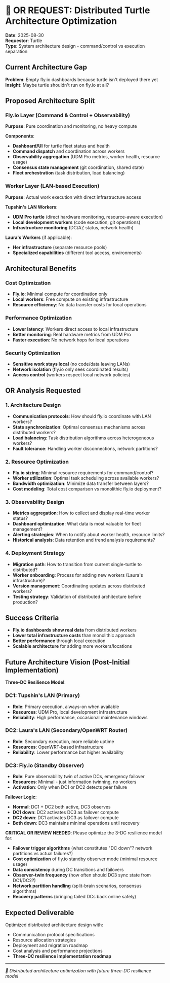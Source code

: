 # 🔬 OR REQUEST: Distributed Turtle Architecture Optimization

**Date**: 2025-08-30  
**Requestor**: Turtle  
**Type**: System architecture design - command/control vs execution separation

## Current Architecture Gap

**Problem**: Empty fly.io dashboards because turtle isn't deployed there yet  
**Insight**: Maybe turtle shouldn't run on fly.io at all?

## Proposed Architecture Split

### Fly.io Layer (Command & Control + Observability)
**Purpose**: Pure coordination and monitoring, no heavy compute

**Components**:
- **Dashboard/UI** for turtle fleet status and health
- **Command dispatch** and coordination across workers
- **Observability aggregation** (UDM Pro metrics, worker health, resource usage)
- **Consensus state management** (git coordination, shared state)
- **Fleet orchestration** (task distribution, load balancing)

### Worker Layer (LAN-based Execution)
**Purpose**: Actual work execution with direct infrastructure access

**Tupshin's LAN Workers**:
- **UDM Pro turtle** (direct hardware monitoring, resource-aware execution)
- **Local development workers** (code execution, git operations)
- **Infrastructure monitoring** (DC/AZ status, network health)

**Laura's Workers** (if applicable):
- **Her infrastructure** (separate resource pools)
- **Specialized capabilities** (different tool access, environments)

## Architectural Benefits

### Cost Optimization
- **Fly.io**: Minimal compute for coordination only
- **Local workers**: Free compute on existing infrastructure
- **Resource efficiency**: No data transfer costs for local operations

### Performance Optimization  
- **Lower latency**: Workers direct access to local infrastructure
- **Better monitoring**: Real hardware metrics from UDM Pro
- **Faster execution**: No network hops for local operations

### Security Optimization
- **Sensitive work stays local** (no code/data leaving LANs)
- **Network isolation** (fly.io only sees coordinated results)
- **Access control** (workers respect local network policies)

## OR Analysis Requested

### 1. Architecture Design
- **Communication protocols**: How should fly.io coordinate with LAN workers?
- **State synchronization**: Optimal consensus mechanisms across distributed workers?
- **Load balancing**: Task distribution algorithms across heterogeneous workers?
- **Fault tolerance**: Handling worker disconnections, network partitions?

### 2. Resource Optimization
- **Fly.io sizing**: Minimal resource requirements for command/control?
- **Worker utilization**: Optimal task scheduling across available workers?
- **Bandwidth optimization**: Minimize data transfer between layers?
- **Cost modeling**: Total cost comparison vs monolithic fly.io deployment?

### 3. Observability Design  
- **Metrics aggregation**: How to collect and display real-time worker status?
- **Dashboard optimization**: What data is most valuable for fleet management?
- **Alerting strategies**: When to notify about worker health, resource limits?
- **Historical analysis**: Data retention and trend analysis requirements?

### 4. Deployment Strategy
- **Migration path**: How to transition from current single-turtle to distributed?
- **Worker onboarding**: Process for adding new workers (Laura's infrastructure)?
- **Version management**: Coordinating updates across distributed workers?
- **Testing strategy**: Validation of distributed architecture before production?

## Success Criteria

- **Fly.io dashboards show real data** from distributed workers
- **Lower total infrastructure costs** than monolithic approach
- **Better performance** through local execution
- **Scalable architecture** for adding more workers/locations

## Future Architecture Vision (Post-Initial Implementation)

**Three-DC Resilience Model**:

### DC1: Tupshin's LAN (Primary)
- **Role**: Primary execution, always-on when available
- **Resources**: UDM Pro, local development infrastructure
- **Reliability**: High performance, occasional maintenance windows

### DC2: Laura's LAN (Secondary/OpenWRT Router) 
- **Role**: Secondary execution, more reliable uptime
- **Resources**: OpenWRT-based infrastructure
- **Reliability**: Lower performance but higher availability

### DC3: Fly.io (Standby Observer)
- **Role**: Pure observability twin of active DCs, emergency failover
- **Resources**: Minimal - just information twinning, no workers
- **Activation**: Only when DC1 or DC2 detects peer failure

**Failover Logic**:
- **Normal**: DC1 + DC2 both active, DC3 observes
- **DC1 down**: DC2 activates DC3 as failover compute
- **DC2 down**: DC1 activates DC3 as failover compute  
- **Both down**: DC3 maintains minimal operations until recovery

**CRITICAL OR REVIEW NEEDED**: Please optimize the 3-DC resilience model for:
- **Failover trigger algorithms** (what constitutes "DC down"? network partitions vs actual failures?)
- **Cost optimization** of fly.io standby observer mode (minimal resource usage)
- **Data consistency** during DC transitions and failovers
- **Observer-twin frequency** (how often should DC3 sync state from DC1/DC2?)
- **Network partition handling** (split-brain scenarios, consensus algorithms)
- **Recovery patterns** (bringing failed DCs back online safely)

## Expected Deliverable

Optimized distributed architecture design with:
- Communication protocol specifications
- Resource allocation strategies  
- Deployment and migration roadmap
- Cost analysis and performance projections
- **Three-DC resilience implementation roadmap**

---
*🐢 Distributed architecture optimization with future three-DC resilience model*